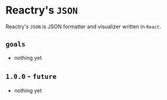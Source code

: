 
# Reactry's `JSON`
Reactry's `JSON` is JSON formatter and visualizer written in `React`.


## `goals`
* nothing yet


## `1.0.0` - `future`
* nothing yet


